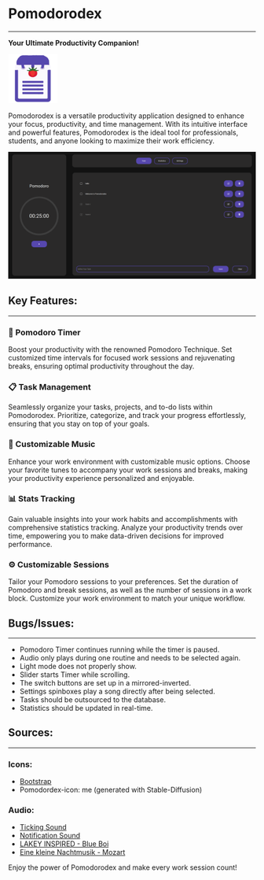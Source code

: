 # Pomodorodex
----------------------

**Your Ultimate Productivity Companion!**

<img src="ui/Pomodorodex.png" width="100">

Pomodorodex is a versatile productivity application designed to enhance your focus, productivity, and time management. With its intuitive interface and powerful features, Pomodorodex is the ideal tool for professionals, students, and anyone looking to maximize their work efficiency.

<img src="ui/taskmanagment_UI.png" width="960">



## Key Features:
----------------------

### 🍅 Pomodoro Timer
Boost your productivity with the renowned Pomodoro Technique. Set customized time intervals for focused work sessions and rejuvenating breaks, ensuring optimal productivity throughout the day.

### 📋 Task Management
Seamlessly organize your tasks, projects, and to-do lists within Pomodorodex. Prioritize, categorize, and track your progress effortlessly, ensuring that you stay on top of your goals.

### 🎵 Customizable Music
Enhance your work environment with customizable music options. Choose your favorite tunes to accompany your work sessions and breaks, making your productivity experience personalized and enjoyable.

### 📊 Stats Tracking
Gain valuable insights into your work habits and accomplishments with comprehensive statistics tracking. Analyze your productivity trends over time, empowering you to make data-driven decisions for improved performance.

### ⚙️ Customizable Sessions
Tailor your Pomodoro sessions to your preferences. Set the duration of Pomodoro and break sessions, as well as the number of sessions in a work block. Customize your work environment to match your unique workflow.

## Bugs/Issues:
----------------------

- Pomodoro Timer continues running while the timer is paused.
- Audio only plays during one routine and needs to be selected again.
- Light mode does not properly show.
- Slider starts Timer while scrolling.
- The switch buttons are set up in a mirrored-inverted.
- Settings spinboxes play a song directly after being selected.
- Tasks should be outsourced to the database.
- Statistics should be updated in real-time.

## Sources:
----------------------

### Icons:

- [Bootstrap](https://github.com/twbs/icons/releases/tag/v1.11.1)
- Pomodordex-icon: me (generated with Stable-Diffusion)

### Audio:

- [Ticking Sound](https://pixabay.com/sound-effects/ticking-clock-1-27477/)
- [Notification Sound](https://pixabay.com/sound-effects/service-bell-ring-14610/)
- [LAKEY INSPIRED - Blue Boi](https://www.youtube.com/watch?v=wAukvwLCVbM)
- [Eine kleine Nachtmusik - Mozart](https://archive.org/download/SerenadeNo.13EineKleineNachtmusikK.525)

Enjoy the power of Pomodorodex and make every work session count!
